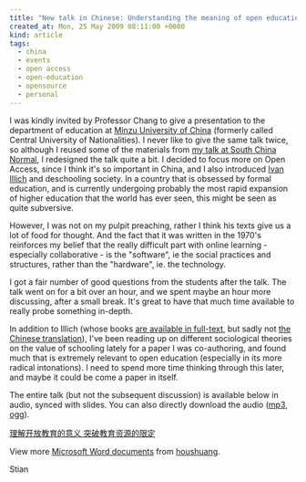 ```yaml
---
title: "New talk in Chinese: Understanding the meaning of open education, expanding the definition of OER"
created_at: Mon, 25 May 2009 08:11:00 +0000
kind: article
tags:
  - china
  - events
  - open access
  - open-education
  - opensource
  - personal
---
```


I was kindly invited by Professor Chang to give a presentation to the
department of education at [Minzu University of
China](http://eng.muc.edu.cn/) (formerly called Central University of
Nationalities). I never like to give the same talk twice, so although I
reused some of the materials from [my talk at South China
Normal](http://reganmian.net/blog/2009/04/27/open-education-lecture-in-chinese-at-south-china-normal-university/),
I redesigned the talk quite a bit. I decided to focus more on Open
Access, since I think it's so important in China, and I also introduced
[Ivan Illich](http://wikipedia.org/wiki/Ivan%20Illich) and deschooling
society. In a country that is obsessed by formal education, and is
currently undergoing probably the most rapid expansion of higher
education that the world has ever seen, this might be seen as quite
subversive.

However, I was not on my pulpit preaching, rather I think his texts give
us a lot of food for thought. And the fact that it was written in the
1970's reinforces my belief that the really difficult part with online
learning - especially collaborative - is the "software", ie the social
practices and structures, rather than the "hardware", ie. the
technology.

I got a fair number of good questions from the students after the talk.
The talk went on for a bit over an hour, and we spent maybe an hour more
discussing, after a small break. It's great to have that much time
available to really probe something in-depth.

In addition to Illich (whose books [are available in
full-text](http://www.preservenet.com/theory/Illich.html), but sadly not
[the Chinese translation](http://www.douban.com/subject/1997483/)), I've
been reading up on different sociological theories on the value of
schooling lately for a paper I was co-authoring, and found much that is
extremely relevant to open education (especially in its more radical
intonations). I need to spend more time thinking through this later, and
maybe it could be come a paper in itself.

The entire talk (but not the subsequent discussion) is available below
in audio, synced with slides. You can also directly download the audio
([mp3](http://www.archive.org/download/UnderstandingTheMeaningOfOpenEducation-ExpandingTheDefinitionOfOer/MindaJiangzuo050509.mp3),
[ogg](http://www.archive.org/download/UnderstandingTheMeaningOfOpenEducation-ExpandingTheDefinitionOfOer/MindaJiangzuo050509.ogg)).

[理解开放教育的意义
突破教育资源的限定](http://www.slideshare.net/houshuang/ss-1383674?type=presentation "理解开放教育的意义 突破教育资源的限定")

View more [Microsoft Word documents](http://www.slideshare.net/) from
[houshuang](http://www.slideshare.net/houshuang).

Stian
